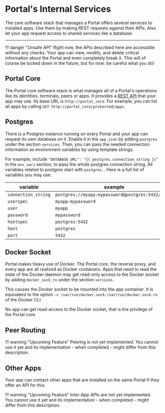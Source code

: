 # Portal's Internal Services

The core software stack that manages a Portal offers several services to installed apps.
Use them by making REST requests against their APIs.
Also let your app request access to shared services like a database.

---

!!! danger "Unsafe API"
    Right now, the APIs described here are accessible without any checks.
    Your app can view, modify, and delete critical information about the Portal
    and even completely break it.
    This will of course be locked down in the future, but for now: be careful what you do!

## Portal Core

The Portal core software stack is what manages all of a Portal's operations
like its identities, terminals, peers or apps.
It provides a [REST API](https://ptl.gitlab.io/portal_core/) that your app may use.
Its base URL is `http://portal_core`. For example, you can list all apps by calling
`GET http://portal_core/protected/apps`.

## Postgres

There is a Postgres instance running on every Portal
and your app can request its own database on it.
Enable it in the `app.json` by adding `postgres` under the section `services`.
Then, you can pass the needed connection information as environment variables
by using template strings.

For example, include `"DATABASE_URL": "{{ postgres.connection_string }}"`
in the `env_vars` section, to pass the whole postgres connection string.
All variables related to postgres start with `postgres.`. Here is a full list of variables you may use.

| variable            | example                                           |
|---------------------|---------------------------------------------------|
| `connection_string` | `postgres://myapp:mypassword@postgres:5432/myapp` |
| `userspec`          | `myapp:mypassword`                                |
| `user`              | `myapp`                                           |
| `password`          | `mypassword`                                      |
| `hostspec`          | `postgres:5432`                                   |
| `host`              | `postgres`                                        |
| `port`              | `5432`                                            |

## Docker Socket

Portal makes heavy use of Docker.
The Portal core, the reverse proxy, and every app are all realized as Docker containers.
Apps that need to read the state of the Docker daemon may get read-only access to the Docker socket
by adding `docker_sock_ro` under the section `services`.

This causes the Docker socket to be mounted into the app container.
It is equivalent to the option `-v /var/run/docker.sock:/var/run/docker.sock:ro` of the Docker CLI.

No app can get read-access to the Docker socket, that is the privilege of the Portal core.

## Peer Routing

!!! warning "Upcoming Feature"
    Peering is not yet implemented.
    You cannot use it yet and its implementation - when completed - might differ from this description.

## Other Apps

Your app can contact other apps that are installed on the same Portal
if they offer an API for this.

!!! warning "Upcoming Feature"
    Inter-App APIs are not yet implemented.
    You cannot use it yet and its implementation - when completed - might differ from this description.